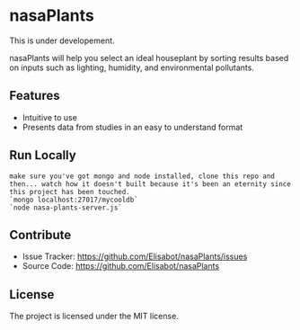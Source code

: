 nasaPlants
========
This is under developement.

nasaPlants will help you select an ideal houseplant by sorting results based on inputs such as lighting, humidity, and environmental pollutants.


Features
--------

- Intuitive to use
- Presents data from studies in an easy to understand format

Run Locally
------------
	make sure you've got mongo and node installed, clone this repo and then... watch how it doesn't built because it's been an eternity since this project has been touched.
    `mongo localhost:27017/mycooldb`
    `node nasa-plants-server.js`


Contribute
----------

- Issue Tracker: https://github.com/Elisabot/nasaPlants/issues
- Source Code: https://github.com/Elisabot/nasaPlants


License
-------

The project is licensed under the MIT license.